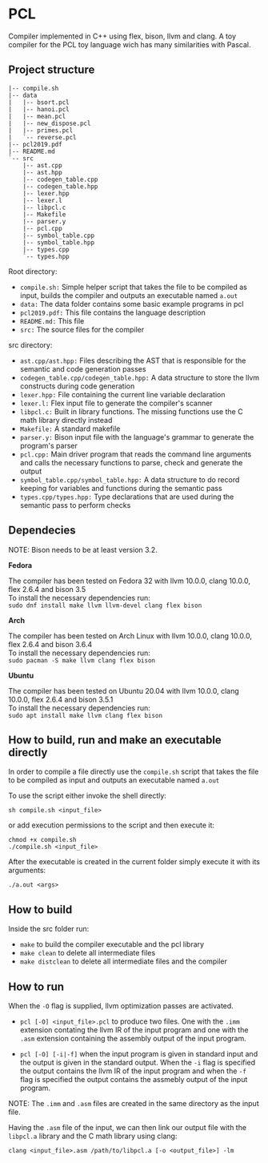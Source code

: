 # PCL
Compiler implemented in C++ using flex, bison, llvm and clang. A toy compiler  for the PCL toy language wich has many similarities with Pascal.

## Project structure
```
|-- compile.sh
|-- data
|   |-- bsort.pcl
|   |-- hanoi.pcl
|   |-- mean.pcl
|   |-- new_dispose.pcl
|   |-- primes.pcl
|   `-- reverse.pcl
|-- pcl2019.pdf
|-- README.md
`-- src
    |-- ast.cpp
    |-- ast.hpp
    |-- codegen_table.cpp
    |-- codegen_table.hpp
    |-- lexer.hpp
    |-- lexer.l
    |-- libpcl.c
    |-- Makefile
    |-- parser.y
    |-- pcl.cpp
    |-- symbol_table.cpp
    |-- symbol_table.hpp
    |-- types.cpp
    `-- types.hpp
```
Root directory:

- `compile.sh:` Simple helper script that takes the file to be compiled as input, builds the compiler
and outputs an executable named `a.out`
- `data:` The data folder contains some basic example programs in pcl
- `pcl2019.pdf:` This file contains the language description
- `README.md:` This file
- `src:` The source files for the compiler

src directory:

- `ast.cpp/ast.hpp:` Files describing the AST that is responsible for the semantic and code generation passes
- `codegen_table.cpp/codegen_table.hpp:` A data structure to store the llvm constructs during code generation
- `lexer.hpp:` File containing the current line variable declaration
- `lexer.l:` Flex input file to generate the compiler's scanner
- `libpcl.c:` Built in library functions. The missing functions use the C math library directly instead
- `Makefile:` A standard makefile
- `parser.y:` Bison input file with the language's grammar to generate the program's parser
- `pcl.cpp:` Main driver program that reads the command line arguments and calls the necessary functions to parse, check
and generate the output
- `symbol_table.cpp/symbol_table.hpp:` A data structure to do record keeping for variables and functions during the
semantic pass
- `types.cpp/types.hpp:` Type declarations that are used during the semantic pass to perform checks

## Dependecies

NOTE: Bison needs to be at least version 3.2. 

**Fedora**

The compiler has been tested on Fedora 32 with llvm 10.0.0, clang 10.0.0, flex 2.6.4 and bison 3.5  
To install the necessary dependencies run:  
`sudo dnf install make llvm llvm-devel clang flex bison`

**Arch**

The compiler has been tested on Arch Linux with llvm 10.0.0, clang 10.0.0, flex 2.6.4 and bison 3.6.4  
To install the necessary dependencies run:  
`sudo pacman -S make llvm clang flex bison`

**Ubuntu**

The compiler has been tested on Ubuntu 20.04 with llvm 10.0.0, clang 10.0.0, flex 2.6.4 and bison 3.5.1  
To install the necessary dependencies run:  
`sudo apt install make llvm clang flex bison`

## How to build, run and make an executable directly

In order to compile a file directly use the `compile.sh` script that takes the file to be compiled as input
and outputs an executable named `a.out`

To use the script either invoke the shell directly:

`sh compile.sh <input_file>`

or add execution permissions to the script and then execute it:

```
chmod +x compile.sh
./compile.sh <input_file>
```

After the executable is created in the current folder simply execute it with its arguments:

`./a.out <args>`

## How to build
Inside the src folder run:

- `make` to build the compiler executable and the pcl library
- `make clean` to delete all intermediate files
- `make distclean` to delete all intermediate files and the compiler

## How to run

When the `-O` flag is supplied, llvm optimization passes are activated.

- `pcl [-O] <input_file>.pcl` to produce two files. One with the `.imm` extension contating the llvm IR of the input program
and one with the `.asm` extension containing the assembly output of the input program.

- `pcl [-O] [-i|-f]` when the input program is given in standard input and the output is given in the standard output.
When the `-i` flag is specified the output contains the llvm IR of the input program and when the `-f` flag is specified
the output contains the assmebly output of the input program.

NOTE: The `.imm` and `.asm` files are created in the same directory as the input file.

Having the `.asm` file of the input, we can then link our output file with the `libpcl.a` library and the C math library using clang:

`clang <input_file>.asm /path/to/libpcl.a [-o <output_file>] -lm`

